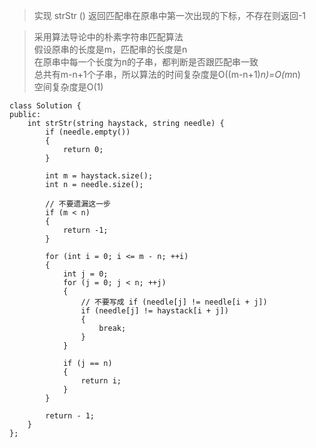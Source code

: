 >实现 strStr () 返回匹配串在原串中第一次出现的下标，不存在则返回-1

>采用算法导论中的朴素字符串匹配算法   
假设原串的长度是m，匹配串的长度是n   
在原串中每一个长度为n的子串，都判断是否跟匹配串一致   
总共有m-n+1个子串，所以算法的时间复杂度是O((m-n+1)*n)=O(m*n)   
空间复杂度是O(1)

```
class Solution {
public:
    int strStr(string haystack, string needle) {
        if (needle.empty())
        {
            return 0;
        }

        int m = haystack.size();
        int n = needle.size();

        // 不要遗漏这一步
        if (m < n)
        {
            return -1;
        }

        for (int i = 0; i <= m - n; ++i)
        {
            int j = 0;
            for (j = 0; j < n; ++j)
            {
                // 不要写成 if (needle[j] != needle[i + j])
                if (needle[j] != haystack[i + j])
                {
                    break;
                }
            }

            if (j == n)
            {
                return i;
            }
        }

        return - 1;
    }
};
```
